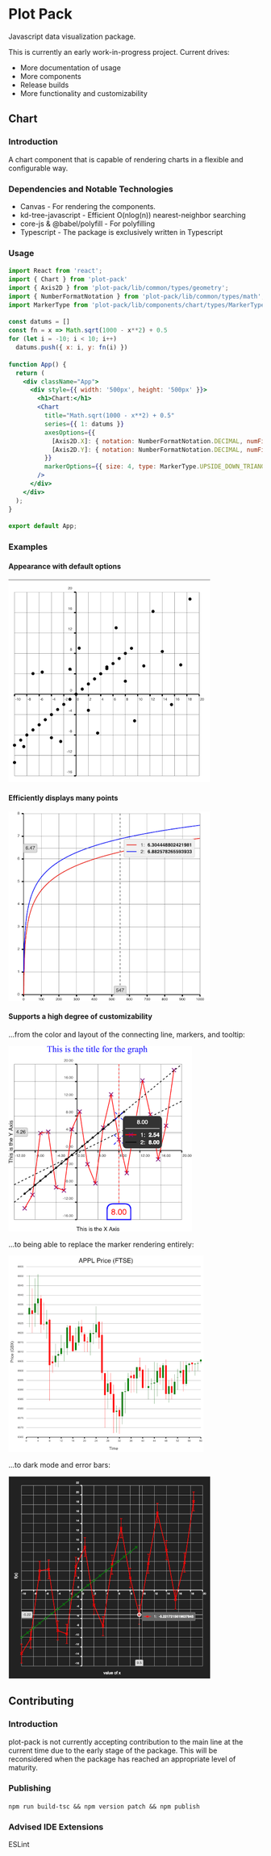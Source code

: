 # Plot Pack

Javascript data visualization package.

This is currently an early work-in-progress project. Current drives:
* More documentation of usage
* More components
* Release builds
* More functionality and customizability

## Chart

### Introduction

A chart component that is capable of rendering charts in a flexible and configurable way.

### Dependencies and Notable Technologies

* Canvas - For rendering the components.
* kd-tree-javascript - Efficient O(nlog(n)) nearest-neighbor searching
* core-js & @babel/polyfill - For polyfilling
* Typescript - The package is exclusively written in Typescript

### Usage

```jsx
import React from 'react';
import { Chart } from 'plot-pack'
import { Axis2D } from 'plot-pack/lib/common/types/geometry';
import { NumberFormatNotation } from 'plot-pack/lib/common/types/math';
import MarkerType from 'plot-pack/lib/components/chart/types/MarkerType';

const datums = []
const fn = x => Math.sqrt(1000 - x**2) + 0.5
for (let i = -10; i < 10; i++)
  datums.push({ x: i, y: fn(i) })

function App() {
  return (
    <div className="App">
      <div style={{ width: '500px', height: '500px' }}>
        <h1>Chart:</h1>
        <Chart
          title="Math.sqrt(1000 - x**2) + 0.5"
          series={{ 1: datums }}
          axesOptions={{
            [Axis2D.X]: { notation: NumberFormatNotation.DECIMAL, numFigures: 0 },
            [Axis2D.Y]: { notation: NumberFormatNotation.DECIMAL, numFigures: 1 }
          }}
          markerOptions={{ size: 4, type: MarkerType.UPSIDE_DOWN_TRIANGLE, lineWidth: 1 }}
        />
      </div>
    </div>
  );
}

export default App;
```

### Examples

#### Appearance with default options

![](docs/components/chart/images/default_options.png)

#### Efficiently displays many points

![](docs/components/chart/images/variant_1.png)

#### Supports a high degree of customizability

...from the color and layout of the connecting line, markers, and tooltip:

![](docs/components/chart/images/variant_2.png)

...to being able to replace the marker rendering entirely:

![](docs/components/chart/images/variant_3.png)

...to dark mode and error bars:

![](docs/components/chart/images/variant_4.png)

## Contributing

### Introduction

plot-pack is not currently accepting contribution to the main line at the current time due to the early stage of the package. This will be reconsidered when the package has reached an appropriate level of maturity.

### Publishing

`npm run build-tsc && npm version patch && npm publish`

### Advised IDE Extensions

ESLint
